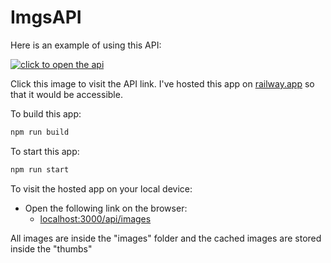 # ImgsAPI

Here is an example of using this API:

[![click to open the api](https://imgsapi-production.up.railway.app/api/images?width=400&height=400&filename=fjord)](https://imgsapi-production.up.railway.app/api/images?width=400&height=400&filename=fjord)

Click this image to visit the API link. I've hosted this app on [railway.app](https://railway.app) so that it would be accessible.

To build this app:

```bash
npm run build
```

To start this app:

```bash
npm run start
```

To visit the hosted app on your local device:

* Open the following link on the browser:
  * [localhost:3000/api/images](localhost:3000/api/images)

All images are inside the "images" folder and the cached images are stored inside the "thumbs"
